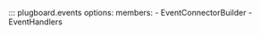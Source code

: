 ::: plugboard.events
    options:
      members:
      - EventConnectorBuilder
      - EventHandlers
